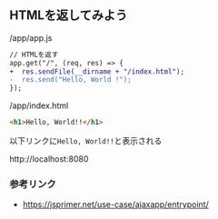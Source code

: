## HTMLを返してみよう

/app/app.js
```diff
// HTMLを返す
app.get("/", (req, res) => {
+  res.sendFile(__dirname + "/index.html");
-  res.send("Hello, World !");
});
```

/app/index.html
```html
<h1>Hello, World!!</h1>
```

以下リンクに`Hello, World!!`と表示される

http://localhost:8080

### 参考リンク
- https://jsprimer.net/use-case/ajaxapp/entrypoint/